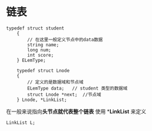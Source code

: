 # 链表
```
typedef struct student
    { 
        // 在这里一般定义节点中的data数据 
        string name; 
        long num;
        int score;
    } ELemType;

    typedef struct Lnode
    {
        // 定义的是数据域和节点域
        ELemType data;   // student 类型的数据域
        struct Lnode *next;  //节点域
    } Lnode, *LinkList;

```
在一般来说指向**头节点就代表整个链表** 使用  ***LinkList** 来定义
```
LinkList L; 
```
